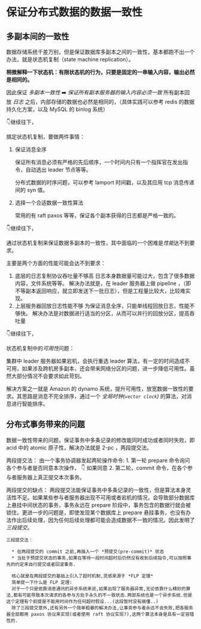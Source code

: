 # 保证分布式数据的数据一致性


## 多副本间的一致性

数据存储系统千差万别，但是保证数据库多副本之间的一致性，基本都跑不出一个办法，就是状态机复制（state machine replication）。

**稍微解释一下状态机：有限状态机的行为，只要是固定的一串输入内容，输出必然是相同的。**

因此保证 *多副本一致性* ➡️ *保证所有副本服务器的输入内容必须一致*
所有副本回放 *日志* 之后，内部存储的数据也必然是相同的，（具体实践可以参考 redis 的数据持久化方案，以及 MySQL 的 binlog 系统）

👇继续往下，

搞定状态机复制，要做两件事情：

  1. 保证消息全序 

     保证所有消息必须有严格的先后顺序，一个时间内只有一个指挥官在发出指令，自动选出 leader 节点等等。

     分布式数据的时序问题，可以参考 lamport 时间戳，以及其应用 tcp 消息传递间的 syn 值。

  2. 选择一个合适数据一致性算法 
     
     常用的有 raft paxos 等等，保证各个副本获得的日志都是严格一致的。

👇继续往下，

通过状态机复制来保证数据多副本的一致性，其中面临的一个困难是*性能*达不到要求。

主要是两个方面的性能可能会达不到要求：

  1. 底层的日志复制协议吞吐量不够高
     日志本身数据量可能过大，包含了很多数据内容，文件系统等等。
     解决办法就是，在 leader 服务器上做 pipeline ，（即不等副本返回响应，就立即发送下一批日志），但是工程量比较大，比较难实现。
  2. 上层服务器回放日志性能不够
      为保证消息全序，只能单线程回放日志，性能不够快。
      解决办法是对数据进行适当的分区，从而可以并行的回放分区，提高吞吐量


👇继续往下，


状态机复制中的*可用性*问题：

集群中 leader 服务器如果宕机，会执行重选 leader 算法，有一定的时间造成不可用，如果涉及跨机房多副本，还会带来网络分区的问题，进一步降低可用性。虽然大部分情况不会要求如此苛刻。

解决方案之一就是 Amazon 的 dynamo 系统，提升可用性，放宽数据一致性的要求。其思路是消息不完全排序，通过一个 *全局时钟(`vector clock`)* 的算法，对消息进行智能排序。



## 分布式事务带来的问题

数据一致性带来的问题，保证事务中多条记录的修改能同时成功或者同时失败，即 acid 中的 atomic 原子性，解决办法就是 2-pc ，两段提交法。

  两段提交法：
    由一个事务协调器发起两轮操作命令:
      1. 第一轮 prepare 命令询问各个参与者是否同意本次操作，
      👇 如果同意
      2. 第二轮，commit 命令，在各个参与者服务器上真正提交本次事务。

  两段提交的缺点：
    两段提交法能保证事务中多条记录的一致性，但是算法本身灵活性不足。如果某些参与者服务器出现不可用或者宕机的情况，会导致部分数据库上悬挂中间状态的事务，事务永远在 prepare 阶段中，事务包含的数据行就会被锁住。更进一步的问题是，即使发现某个数据库上 prepare 悬挂事务，也没有办法作出后续处理，因为任何后续处理都可能会造成数据不一致的情况。因此发明了*三段提交*。

    三段提交法：

      * 在两段提交的 commit 之前,再插入一个 *预提交(pre-commit)* 状态
      * 当处于预提交状态的事务,如果在等待一段时间超时后仍然没有收到后续指令,可以按照事先的约定来自行提交或者回滚事务.

      核心就是在两段提交的基础上引入了超时机制,灵感来源于 *FLP 定理* 
      简单提一下什么是 FLP 定理:
      对于一个只是依靠消息通讯的异步系统来说,如果出现了服务器异常,无论依靠什么精妙的算法,都有可能导致本次请求的各参与方处于永久的不一致状态.两部系统也是一个异步系统.但是这个定理有个前提是不能用时间作为任何超时假设...(这段暂时没有搞懂..)
      除了三段提交意外,还有另外一个简单粗暴的解决办法,让事务参与者永远不会失败,把各服务器全部都用 paxos 协议来实现(或者使用 raft 协议实现?),这两个算法本身是具有一定容错性的.
